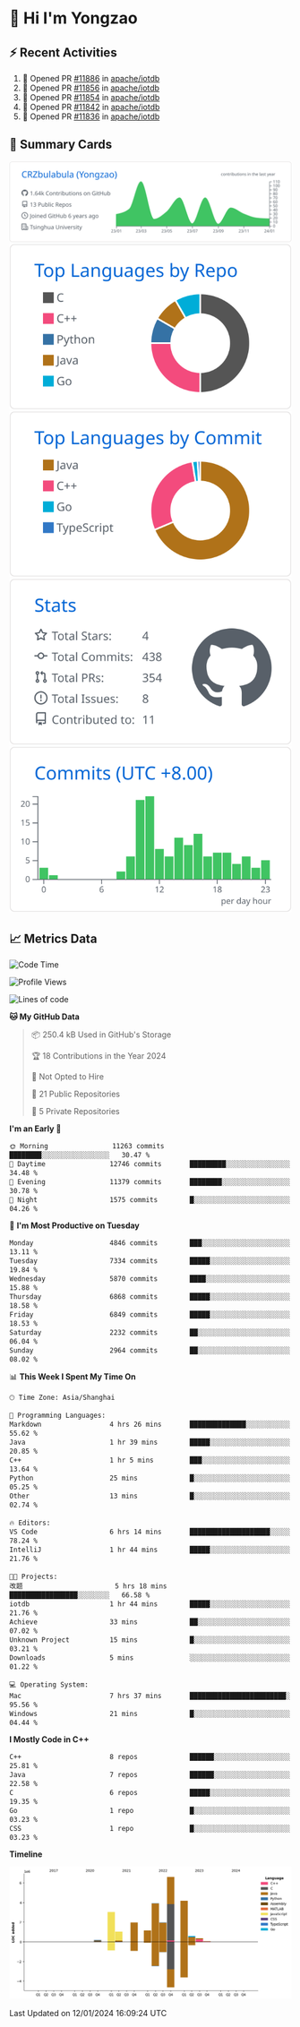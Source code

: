 # 👋 Hi I'm Yongzao

## ⚡ Recent Activities
<!--START_SECTION:activity-->
1. 💪 Opened PR [#11886](https://github.com/apache/iotdb/pull/11886) in [apache/iotdb](https://github.com/apache/iotdb)
2. 💪 Opened PR [#11856](https://github.com/apache/iotdb/pull/11856) in [apache/iotdb](https://github.com/apache/iotdb)
3. 💪 Opened PR [#11854](https://github.com/apache/iotdb/pull/11854) in [apache/iotdb](https://github.com/apache/iotdb)
4. 💪 Opened PR [#11842](https://github.com/apache/iotdb/pull/11842) in [apache/iotdb](https://github.com/apache/iotdb)
5. 💪 Opened PR [#11836](https://github.com/apache/iotdb/pull/11836) in [apache/iotdb](https://github.com/apache/iotdb)
<!--END_SECTION:activity-->

## 🎑 Summary Cards

[![](https://raw.githubusercontent.com/CRZbulabula/CRZbulabula/main/profile-summary-card-output/github/0-profile-details.svg)](https://github.com/vn7n24fzkq/github-profile-summary-cards)
[![](https://raw.githubusercontent.com/CRZbulabula/CRZbulabula/main/profile-summary-card-output/github/1-repos-per-language.svg)](https://github.com/vn7n24fzkq/github-profile-summary-cards) [![](https://raw.githubusercontent.com/CRZbulabula/CRZbulabula/main/profile-summary-card-output/github/2-most-commit-language.svg)](https://github.com/vn7n24fzkq/github-profile-summary-cards)
[![](https://raw.githubusercontent.com/CRZbulabula/CRZbulabula/main/profile-summary-card-output/github/3-stats.svg)](https://github.com/vn7n24fzkq/github-profile-summary-cards) [![](https://raw.githubusercontent.com/CRZbulabula/CRZbulabula/main/profile-summary-card-output/github/4-productive-time.svg)](https://github.com/vn7n24fzkq/github-profile-summary-cards)

## 📈 Metrics Data

<!--START_SECTION:waka-->
![Code Time](http://img.shields.io/badge/Code%20Time-539%20hrs%208%20mins-blue)

![Profile Views](http://img.shields.io/badge/Profile%20Views-0-blue)

![Lines of code](https://img.shields.io/badge/From%20Hello%20World%20I%27ve%20Written-25.0%20million%20lines%20of%20code-blue)

**🐱 My GitHub Data** 

> 📦 250.4 kB Used in GitHub's Storage 
 > 
> 🏆 18 Contributions in the Year 2024
 > 
> 🚫 Not Opted to Hire
 > 
> 📜 21 Public Repositories 
 > 
> 🔑 5 Private Repositories 
 > 
**I'm an Early 🐤** 

```text
🌞 Morning                11263 commits       ████████░░░░░░░░░░░░░░░░░   30.47 % 
🌆 Daytime                12746 commits       █████████░░░░░░░░░░░░░░░░   34.48 % 
🌃 Evening                11379 commits       ████████░░░░░░░░░░░░░░░░░   30.78 % 
🌙 Night                  1575 commits        █░░░░░░░░░░░░░░░░░░░░░░░░   04.26 % 
```
📅 **I'm Most Productive on Tuesday** 

```text
Monday                   4846 commits        ███░░░░░░░░░░░░░░░░░░░░░░   13.11 % 
Tuesday                  7334 commits        █████░░░░░░░░░░░░░░░░░░░░   19.84 % 
Wednesday                5870 commits        ████░░░░░░░░░░░░░░░░░░░░░   15.88 % 
Thursday                 6868 commits        █████░░░░░░░░░░░░░░░░░░░░   18.58 % 
Friday                   6849 commits        █████░░░░░░░░░░░░░░░░░░░░   18.53 % 
Saturday                 2232 commits        ██░░░░░░░░░░░░░░░░░░░░░░░   06.04 % 
Sunday                   2964 commits        ██░░░░░░░░░░░░░░░░░░░░░░░   08.02 % 
```


📊 **This Week I Spent My Time On** 

```text
🕑︎ Time Zone: Asia/Shanghai

💬 Programming Languages: 
Markdown                 4 hrs 26 mins       ██████████████░░░░░░░░░░░   55.62 % 
Java                     1 hr 39 mins        █████░░░░░░░░░░░░░░░░░░░░   20.85 % 
C++                      1 hr 5 mins         ███░░░░░░░░░░░░░░░░░░░░░░   13.64 % 
Python                   25 mins             █░░░░░░░░░░░░░░░░░░░░░░░░   05.25 % 
Other                    13 mins             █░░░░░░░░░░░░░░░░░░░░░░░░   02.74 % 

🔥 Editors: 
VS Code                  6 hrs 14 mins       ████████████████████░░░░░   78.24 % 
IntelliJ                 1 hr 44 mins        █████░░░░░░░░░░░░░░░░░░░░   21.76 % 

🐱‍💻 Projects: 
改题                       5 hrs 18 mins       █████████████████░░░░░░░░   66.58 % 
iotdb                    1 hr 44 mins        █████░░░░░░░░░░░░░░░░░░░░   21.76 % 
Achieve                  33 mins             ██░░░░░░░░░░░░░░░░░░░░░░░   07.02 % 
Unknown Project          15 mins             █░░░░░░░░░░░░░░░░░░░░░░░░   03.21 % 
Downloads                5 mins              ░░░░░░░░░░░░░░░░░░░░░░░░░   01.22 % 

💻 Operating System: 
Mac                      7 hrs 37 mins       ████████████████████████░   95.56 % 
Windows                  21 mins             █░░░░░░░░░░░░░░░░░░░░░░░░   04.44 % 
```

**I Mostly Code in C++** 

```text
C++                      8 repos             ██████░░░░░░░░░░░░░░░░░░░   25.81 % 
Java                     7 repos             ██████░░░░░░░░░░░░░░░░░░░   22.58 % 
C                        6 repos             █████░░░░░░░░░░░░░░░░░░░░   19.35 % 
Go                       1 repo              █░░░░░░░░░░░░░░░░░░░░░░░░   03.23 % 
CSS                      1 repo              █░░░░░░░░░░░░░░░░░░░░░░░░   03.23 % 
```



**Timeline**

![Lines of Code chart](https://raw.githubusercontent.com/CRZbulabula/CRZbulabula/main/assets/bar_graph.png)


 Last Updated on 12/01/2024 16:09:24 UTC
<!--END_SECTION:waka-->

